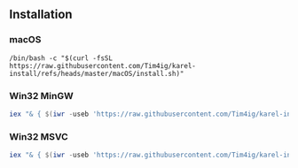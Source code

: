 ## Installation
### macOS
```shell
/bin/bash -c "$(curl -fsSL https://raw.githubusercontent.com/Tim4ig/karel-install/refs/heads/master/macOS/install.sh)"
```
### Win32 MinGW
```powershell
iex "& { $(iwr -useb 'https://raw.githubusercontent.com/Tim4ig/karel-install/refs/heads/master/win32/KarelWIN32.ps1') } -platform 'MinGW'"
```
### Win32 MSVC
```powershell
iex "& { $(iwr -useb 'https://raw.githubusercontent.com/Tim4ig/karel-install/refs/heads/master/win32/KarelWIN32.ps1') } -platform 'MSVC'"
```
